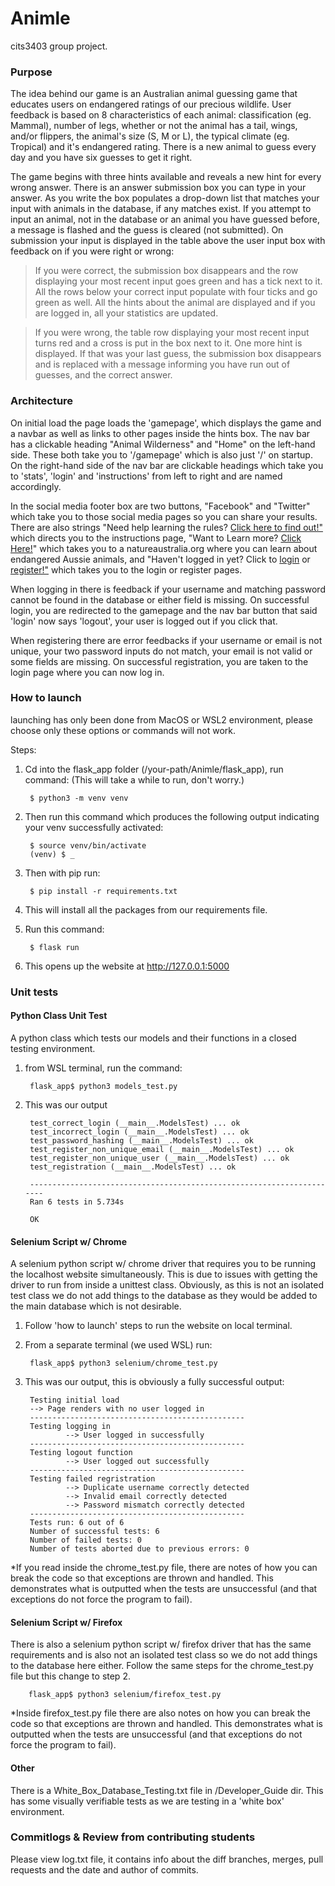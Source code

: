 # Animle
cits3403 group project.

### Purpose
The idea behind our game is an Australian animal guessing game that educates users on endangered ratings of our precious wildlife. User feedback is based on 8 characteristics of each animal: classification (eg. Mammal), number of legs, whether or not the animal has a tail, wings, and/or flippers, the animal's size (S, M or L), the typical climate (eg. Tropical) and it's endangered rating. There is a new animal to guess every day and you have six guesses to get it right. 

The game begins with three hints available and reveals a new hint for every wrong answer. There is an answer submission box you can type in your answer. As you write the box populates a drop-down list that matches your input with animals in the database, if any matches exist. If you attempt to input an animal, not in the database or an animal you have guessed before, a message is flashed and the guess is cleared (not submitted). On submission your input is displayed in the table above the user input box with feedback on if you were right or wrong:

> If you were correct, the submission box disappears and the row displaying your most recent input goes green and has a tick next to it. All the rows below your correct input populate with four ticks and go green as well. All the hints about the animal are displayed and if you are logged in, all your statistics are updated.

> If you were wrong, the table row displaying your most recent input turns red and a cross is put in the box next to it. One more hint is displayed. If that was your last guess, the submission box disappears and is replaced with a message informing you have run out of guesses, and the correct answer.

### Architecture
On initial load the page loads the 'gamepage', which displays the game and a navbar as well as links to other pages inside the hints box. The nav bar has a clickable heading "Animal Wilderness" and "Home" on the left-hand side. These both take you to '/gamepage' which is also just '/' on startup. On the right-hand side of the nav bar are clickable headings which take you to 'stats', 'login' and 'instructions' from left to right and are named accordingly. 

In the social media footer box are two buttons, "Facebook" and "Twitter" which take you to those social media pages so you can share your results. There are also strings "Need help learning the rules? <ins> Click here to find out!" </ins> which directs you to the instructions page, "Want to Learn more? <ins>Click Here!</ins>" which takes you to a natureaustralia.org where you can learn about endangered Aussie animals, and "Haven't logged in yet? Click to <ins>login</ins> or <ins>register!"</ins> which takes you to the login or register pages.

When logging in there is feedback if your username and matching password cannot be found in the database or either field is missing. On successful login, you are redirected to the gamepage and the nav bar button that said 'login' now says 'logout', your user is logged out if you click that.

When registering there are error feedbacks if your username or email is not unique, your two password inputs do not match, your email is not valid or some fields are missing. On successful registration, you are taken to the login page where you can now log in.

### How to launch
launching has only been done from MacOS or WSL2 environment, please choose only these options or commands will not work.

Steps:
1. Cd into the flask_app folder (/your-path/Animle/flask_app), run command: (This will take a while to run, don't worry.)
		
        $ python3 -m venv venv
2. Then run this command which produces the following output indicating your venv successfully activated:

        $ source venv/bin/activate
		(venv) $ _
3. Then with pip run:

        $ pip install -r requirements.txt
4. This will install all the packages from our requirements file.
5. Run this command:
	    
        $ flask run
6. This opens up the website at http://127.0.0.1:5000

### Unit tests
#### Python Class Unit Test
A python class which tests our models and their functions in a closed testing environment.
1. from WSL terminal, run the command: 

        flask_app$ python3 models_test.py
2. This was our output 

        test_correct_login (__main__.ModelsTest) ... ok
        test_incorrect_login (__main__.ModelsTest) ... ok
        test_password_hashing (__main__.ModelsTest) ... ok
        test_register_non_unique_email (__main__.ModelsTest) ... ok
        test_register_non_unique_user (__main__.ModelsTest) ... ok
        test_registration (__main__.ModelsTest) ... ok

        ----------------------------------------------------------------------
        Ran 6 tests in 5.734s

        OK
#### Selenium Script w/ Chrome
A selenium python script w/ chrome driver that requires you to be running the localhost website simultaneously. This is due to issues with getting the driver to run from inside a unittest class. Obviously, as this is not an isolated test class we do not add things to the database as they would be added to the main database which is not desirable.
1. Follow 'how to launch' steps to run the website on local terminal.
2. From a separate terminal (we used WSL) run:
        
        flask_app$ python3 selenium/chrome_test.py
3. This was our output, this is obviously a fully successful output:
        
        Testing initial load
        --> Page renders with no user logged in
        ------------------------------------------------
        Testing logging in
                --> User logged in successfully
        ------------------------------------------------
        Testing logout function
                --> User logged out successfully
        ------------------------------------------------
        Testing failed regristration
                --> Duplicate username correctly detected
                --> Invalid email correctly detected
                --> Password mismatch correctly detected
        ------------------------------------------------
        Tests run: 6 out of 6
        Number of successful tests: 6
        Number of failed tests: 0
        Number of tests aborted due to previous errors: 0

*If you read inside the chrome_test.py file, there are notes of how you can break the code so that exceptions are thrown and handled. This demonstrates what is outputted when the tests are unsuccessful (and that exceptions do not force the program to fail).
#### Selenium Script w/ Firefox
There is also a selenium python script w/ firefox driver that has the same requirements and is also not an isolated test class so we do not add things to the database here either. Follow the same steps for the chrome_test.py file but this change to step 2.
       
        flask_app$ python3 selenium/firefox_test.py
*Inside firefox_test.py file there are also notes on how you can break the code so that exceptions are thrown and handled. This demonstrates what is outputted when the tests are unsuccessful (and that exceptions do not force the program to fail).
#### Other
There is a White_Box_Database_Testing.txt file in /Developer_Guide dir. This has some visually verifiable tests as we are testing in a 'white box' environment.
### Commitlogs & Review from contributing students
Please view log.txt file, it contains info about the diff branches, merges, pull requests and the date and author of commits.